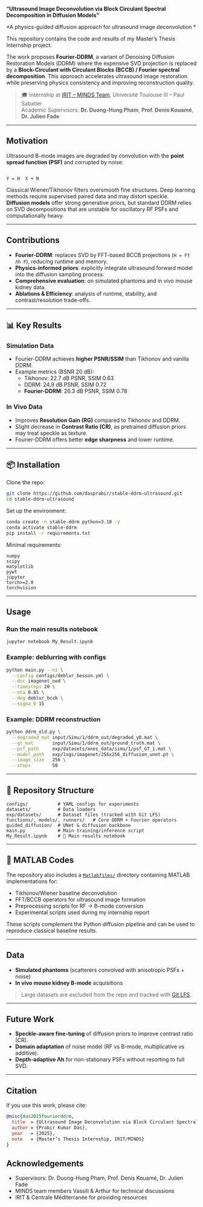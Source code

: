 
**“Ultrasound Image Deconvolution via Block Circulant Spectral Decomposition in Diffusion Models”**

*A physics-guided diffusion approach for ultrasound image deconvolution *

This repository contains the code and results of my Master’s Thesis Internship project:  
  

The work proposes **Fourier-DDRM**, a variant of Denoising Diffusion Restoration Models (DDRM) where the expensive SVD projection is replaced by a **Block-Circulant with Circulant Blocks (BCCB) / Fourier spectral decomposition**. This approach accelerates ultrasound image restoration while preserving physics consistency and improving reconstruction quality.

> 🎓 Internship at [IRIT – MINDS Team](https://www.irit.fr/departement/ics/minds/), Université Toulouse III – Paul Sabatier  
> Academic Supervisors: **Dr. Duong-Hung Pham**, **Prof. Denis Kouamé**, **Dr. Julien Fade**

---

##  Motivation

Ultrasound B-mode images are degraded by convolution with the **point spread function (PSF)** and corrupted by noise:

```

Y = H  X + N

````

Classical Wiener/Tikhonov filters oversmooth fine structures. Deep learning methods require supervised paired data and may distort speckle.  
**Diffusion models** offer strong generative priors, but standard DDRM relies on SVD decompositions that are unstable for oscillatory RF PSFs and computationally heavy.

---

##  Contributions

- **Fourier-DDRM**: replaces SVD by FFT-based BCCB projections (`H = F† Λh F`), reducing runtime and memory.  
- **Physics-informed priors**: explicitly integrate ultrasound forward model into the diffusion sampling process.  
- **Comprehensive evaluation**: on simulated phantoms and in vivo mouse kidney data.  
- **Ablations & Efficiency**: analysis of runtime, stability, and contrast/resolution trade-offs.  

---

## 📊 Key Results

### Simulation Data
- Fourier-DDRM achieves **higher PSNR/SSIM** than Tikhonov and vanilla DDRM.  
- Example metrics (BSNR 20 dB):  
  - Tikhonov: 22.7 dB PSNR, SSIM 0.63  
  - DDRM: 24.9 dB PSNR, SSIM 0.72  
  - **Fourier-DDRM**: 26.3 dB PSNR, SSIM 0.78  

### In Vivo Data
- Improves **Resolution Gain (RG)** compared to Tikhonov and DDRM.  
- Slight decrease in **Contrast Ratio (CR)**, as pretrained diffusion priors may treat speckle as texture.  
- Fourier-DDRM offers better **edge sharpness** and lower runtime.  

---

## 📦 Installation

Clone the repo:

```bash
git clone https://github.com/dasprabir/stable-ddrm-ultrasound.git
cd stable-ddrm-ultrasound
````

Set up the environment:

```bash
conda create -n stable-ddrm python=3.10 -y
conda activate stable-ddrm
pip install -r requirements.txt
```

Minimal requirements:

```
numpy
scipy
matplotlib
pywt
jupyter
torch>=2.0
torchvision
```

---

## Usage

### Run the main results notebook

```bash
jupyter notebook My_Result.ipynb
```

### Example: deblurring with configs

```bash
python main.py --ni \
  --config configs/deblur_besson.yml \
  --doc imagenet_ood \
  --timesteps 20 \
  --eta 0.85 \
  --deg deblur_bccb \
  --sigma_0 15
```

### Example: DDRM reconstruction

```bash
python ddrm_old.py \
  --degraded_mat input/Simu/1/ddrm_out/degraded_y0.mat \
  --gt_mat       input/Simu/1/ddrm_out/ground_truth.mat \
  --psf_path     exp/datasets/anes_data/simu/1/psf_GT_1.mat \
  --model_path   exp/logs/imagenet/256x256_diffusion_unet.pt \
  --image_size   256 \
  --steps        50
```

---

## 📁 Repository Structure

```
configs/           # YAML configs for experiments
datasets/          # Data loaders
exp/datasets/      # Dataset files (tracked with Git LFS)
functions/, models/, runners/   # Core DDRM + Fourier operators
guided_diffusion/  # UNet & diffusion backbone
main.py            # Main training/inference script
My_Result.ipynb    # 📌 Main results notebook
```
---

## 📂 MATLAB Codes

The repository also includes a [`Matlabfiles/`](./Matlabfiles) directory containing MATLAB implementations for:

- Tikhonov/Wiener baseline deconvolution  
- FFT/BCCB operators for ultrasound image formation  
- Preprocessing scripts for RF → B-mode conversion  
- Experimental scripts used during my internship report  

These scripts complement the Python diffusion pipeline and can be used to reproduce classical baseline results.

---

##  Data

* **Simulated phantoms** (scatterers convolved with anisotropic PSFs + noise)
* **In vivo mouse kidney B-mode** acquisitions

> Large datasets are excluded from the repo and tracked with [Git LFS](https://git-lfs.github.com).

---

##  Future Work

* **Speckle-aware fine-tuning** of diffusion priors to improve contrast ratio (CR).
* **Domain adaptation** of noise model (RF vs B-mode, multiplicative vs additive).
* **Depth-adaptive Λh** for non-stationary PSFs without resorting to full SVD.

---

##  Citation

If you use this work, please cite:

```bibtex
@misc{das2025fourierddrm,
  title  = {Ultrasound Image Deconvolution via Block Circulant Spectral Decomposition in Diffusion Models},
  author = {Prabir Kumar Das},
  year   = {2025},
  note   = {Master’s Thesis Internship, IRIT/MINDS}
}
```


##  Acknowledgements

* Supervisors: Dr. Duong-Hung Pham, Prof. Denis Kouamé, Dr. Julien Fade
* MINDS team members Vassili & Arthur for technical discussions
* IRIT & Centrale Méditerranée for providing resources


